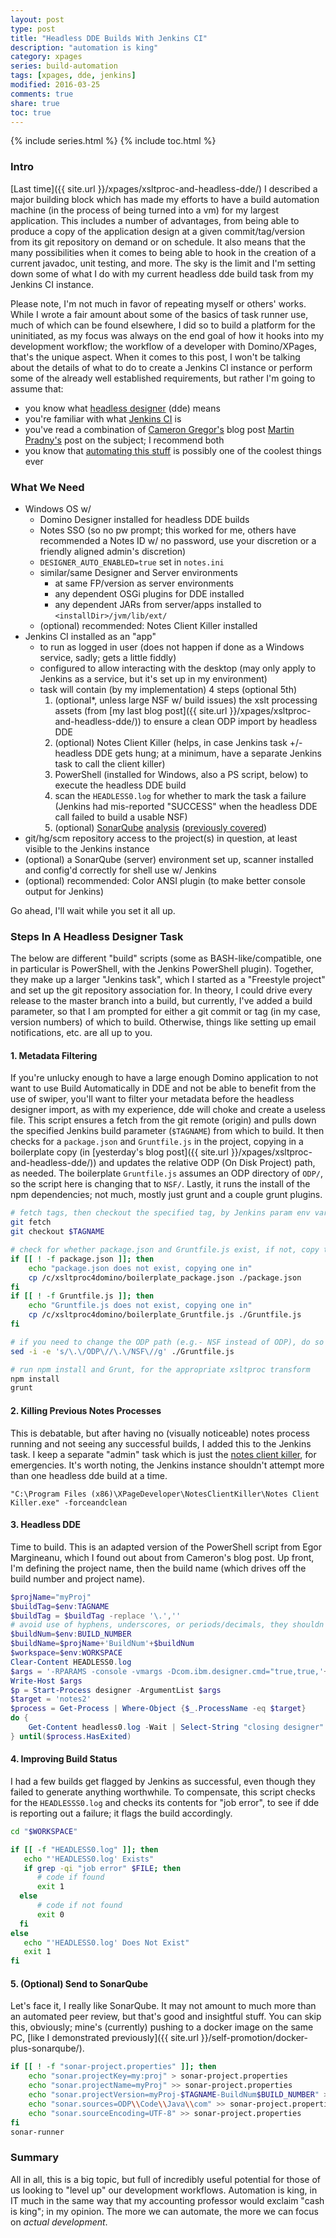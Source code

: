 ```yaml
---
layout: post
type: post
title: "Headless DDE Builds With Jenkins CI"
description: "automation is king"
category: xpages
series: build-automation
tags: [xpages, dde, jenkins]
modified: 2016-03-25
comments: true
share: true
toc: true
---
```


{% include series.html %}
{% include toc.html %}
### Intro
[Last time]({{ site.url }}/xpages/xsltproc-and-headless-dde/) I described a major building block which has made my efforts to have a build automation machine (in the process of being turned into a vm) for  my largest application. This includes a number of advantages, from being able to produce a copy of the application design at a given commit/tag/version from its git repository on demand or on schedule. It also means that the many possibilities when it comes to being able to hook in the creation of a current javadoc, unit testing, and more. The sky is the limit and I'm setting down some of what I do with my current headless dde build task from my Jenkins CI instance.

Please note, I'm not much in favor of repeating myself or others' works. While I wrote a fair amount about some of the basics of task runner use, much of which can be found elsewhere, I did so to build a platform for the uninitiated, as my focus was always on the end goal of how it hooks into my development workflow; the workflow of a  developer with Domino/XPages, that's the unique aspect. When it comes to this post, I won't be talking about the details of what to do to create a Jenkins CI instance or perform some of the already well established requirements, but rather I'm going to assume that:

* you know what [headless designer](https://www-10.lotus.com/ldd/ddwiki.nsf/dx/Headless_Designer_Wiki) (dde) means
* you're familiar with what [Jenkins CI](https://jenkins.io/) is
* you've read a combination of [Cameron Gregor's](http://camerongregor.com/2014/08/09/build-system-for-xpages-and-osgi-plugins/) blog post [Martin Pradny's](http://www.pradny.com/2014/03/build-xpages-app-from-git-with-jenkins.html) post on the subject; I recommend both
* you know that [automating this stuff](https://www.youtube.com/watch?v=6BIDNfOrnAY) is possibly one of the coolest things ever

### What We Need
* Windows OS w/
  * Domino Designer installed for headless DDE builds
  * Notes SSO (so no pw prompt; this worked for me, others have recommended a Notes ID w/ no password, use your discretion or a friendly aligned admin's discretion)
  * `DESIGNER_AUTO_ENABLED=true` set in `notes.ini`
  * similar/same Designer and Server environments
      * at same FP/version as server environments
      * any dependent OSGi plugins for DDE installed
      * any dependent JARs from server/apps installed to `<installDir>/jvm/lib/ext/`
  * (optional) recommended: Notes Client Killer installed
* Jenkins CI installed as an "app"
  * to run as logged in user (does not happen if done as a Windows service, sadly; gets a little fiddly)
  * configured to allow interacting with the desktop (may only apply to Jenkins as a service, but it's set up in my environment)
  * task will contain (by my implementation) 4 steps (optional 5th)
    1. (optional*, unless large NSF w/ build issues) the xslt processing assets (from [my last blog post]({{ site.url }}/xpages/xsltproc-and-headless-dde/)) to ensure a clean ODP import by headless DDE
    2. (optional) Notes Client Killer (helps, in case Jenkins task +/- headless DDE gets hung; at a minimum, have a separate Jenkins task to call the client killer)
    3. PowerShell (installed for Windows, also a PS script, below) to execute the headless DDE build
    4. scan the `HEADLESS0.log` for whether to mark the task a failure (Jenkins had mis-reported "SUCCESS" when the headless DDE call failed to build a usable NSF)
    5. (optional) [SonarQube](http://www.sonarqube.org/) [analysis](http://docs.sonarqube.org/display/SONAR/Analyzing+Source+Code) ([previously covered](https://edm00se.io/self-promotion/docker-plus-sonarqube))
* git/hg/scm repository access to the project(s) in question, at least visible to the Jenkins instance
* (optional) a SonarQube (server) environment set up, scanner installed and config'd correctly for shell use w/ Jenkins
* (optional) recommended: Color ANSI plugin (to make better console output for Jenkins)

<span data-toggle="tooltip" title="yes, I'm full of snarcasm">Go ahead, I'll wait while you set it all up.</span>

### Steps In A Headless Designer Task
The below are different "build" scripts (some as BASH-like/compatible, one in particular is PowerShell, with the Jenkins PowerShell plugin). Together, they make up a larger "Jenkins task", which I started as a "Freestyle project" and set up the git repository association for. In theory, I could drive every release to the master branch into a build, but currently, I've added a build parameter, so that I am prompted for either a git commit or tag (in my case, version numbers) of which to build. Otherwise, things like setting up email notifications, etc. are all up to you.

#### 1. Metadata Filtering
If you're unlucky enough to have a large enough Domino application to not want to use Build Automatically in DDE and not be able to benefit from the use of swiper, you'll want to filter your metadata before the headless designer import, as with my experience, dde will choke and create a useless file. This script ensures a fetch from the git remote (origin) and pulls down the specified Jenkins build parameter (`$TAGNAME`) from which to build. It then checks for a `package.json` and `Gruntfile.js` in the project, copying in a boilerplate copy (in [yesterday's blog post]({{ site.url }}/xpages/xsltproc-and-headless-dde/)) and updates the relative ODP (On Disk Project) path, as needed. The boilerplate `Gruntfile.js` assumes an ODP directory of `ODP/`, so the script here is changing that to `NSF/`. Lastly, it runs the install of the npm dependencies; not much, mostly just grunt and a couple grunt plugins.

```sh
# fetch tags, then checkout the specified tag, by Jenkins param env var
git fetch
git checkout $TAGNAME

# check for whether package.json and Gruntfile.js exist, if not, copy them in
if [[ ! -f package.json ]]; then
	echo "package.json does not exist, copying one in"
	cp /c/xsltproc4domino/boilerplate_package.json ./package.json
fi
if [[ ! -f Gruntfile.js ]]; then
	echo "Gruntfile.js does not exist, copying one in"
	cp /c/xsltproc4domino/boilerplate_Gruntfile.js ./Gruntfile.js
fi

# if you need to change the ODP path (e.g.- NSF instead of ODP), do so
sed -i -e 's/\.\/ODP\//\.\/NSF\//g' ./Gruntfile.js

# run npm install and Grunt, for the appropriate xsltproc transform
npm install
grunt
```

#### 2. Killing Previous Notes Processes
This is debatable, but after having no (visually noticeable) notes process running and not seeing any successful builds, I added this to the Jenkins task. I keep a separate "admin" task which is just the [notes client killer](http://www.xpagedeveloper.com/software/client-killer), for emergencies. It's worth noting, the Jenkins instance shouldn't attempt more than one headless dde build at a time.

`"C:\Program Files (x86)\XPageDeveloper\NotesClientKiller\Notes Client Killer.exe" -forceandclean`

#### 3. Headless DDE
Time to build. This is an adapted version of the PowerShell script from Egor Margineanu, which I found out about from Cameron's blog post. Up front, I'm defining the project name, then the build name (which drives off the build number and project name).

```powershell
$projName="myProj"
$buildTag=$env:TAGNAME
$buildTag = $buildTag -replace '\.',''
# avoid use of hyphens, underscores, or periods/decimals, they shouldn't matter but seem to get in the way
$buildNum=$env:BUILD_NUMBER
$buildName=$projName+'BuildNum'+$buildNum
$workspace=$env:WORKSPACE
Clear-Content HEADLESS0.log
$args = '-RPARAMS -console -vmargs -Dcom.ibm.designer.cmd="true,true,'+$buildName+'.nsf,importandbuild,'+$workspace+'\NSF\.project,'+$buildName+'.nsf"'
Write-Host $args
$p = Start-Process designer -ArgumentList $args
$target = 'notes2'
$process = Get-Process | Where-Object {$_.ProcessName -eq $target}
do {
    Get-Content headless0.log -Wait | Select-String "closing designer" | %{ write-host Found $_; break}
} until($process.HasExited)
```

#### 4. Improving Build Status
I had a few builds get flagged by Jenkins as successful, even though they failed to generate anything worthwhile. To compensate, this script checks for the `HEADLESSS0.log` and checks its contents for "job error", to see if dde is reporting out a failure; it flags the build accordingly.

```sh
cd "$WORKSPACE"

if [[ -f "HEADLESS0.log" ]]; then
   echo "'HEADLESS0.log' Exists"
   if grep -qi "job error" $FILE; then
      # code if found
      exit 1
  else
      # code if not found
      exit 0
  fi
else
   echo "'HEADLESS0.log' Does Not Exist"
   exit 1
fi
```

#### 5. (Optional) Send to SonarQube
Let's face it, I really like SonarQube. It may not amount to much more than an automated peer review, but that's good and insightful stuff. You can skip this, obviously; mine's (currently) pushing to a docker image on the same PC, [like I demonstrated previously]({{ site.url }}/self-promotion/docker-plus-sonarqube/).

```sh
if [[ ! -f "sonar-project.properties" ]]; then
	echo "sonar.projectKey=my:proj" > sonar-project.properties
	echo "sonar.projectName=myProj" >> sonar-project.properties
	echo "sonar.projectVersion=myProj-$TAGNAME-BuildNum$BUILD_NUMBER" >> sonar-project.properties
	echo "sonar.sources=ODP\\Code\\Java\\com" >> sonar-project.properties
	echo "sonar.sourceEncoding=UTF-8" >> sonar-project.properties
fi
sonar-runner
```

### Summary
All in all, this is a big topic, but full of incredibly useful potential for those of us looking to "level up" our development workflows. Automation is king, in IT much in the same way that my accounting professor would exclaim "cash is king"; in my opinion. The more we can automate, the more we can focus on _actual development_.
